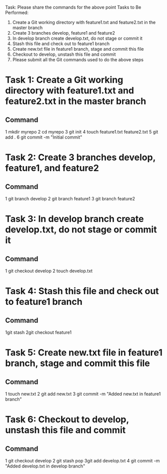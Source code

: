 Task: Please share the commands for the above point
 Tasks to Be Performed: 
1. Create a Git working directory with feature1.txt and feature2.txt in the master branch 
2. Create 3 branches develop, feature1 and feature2 
3. In develop branch create develop.txt, do not stage or commit it 
4. Stash this file and check out to feature1 branch 
5. Create new.txt file in feature1 branch, stage and commit this file 
6. Checkout to develop, unstash this file and commit 
7. Please submit all the Git commands used to do the above steps


# Task 1: Create a Git working directory with feature1.txt and feature2.txt in the master branch
## Command
1 mkdir myrepo
2 cd myrepo
3 git init
4 touch feature1.txt feature2.txt
5 git add .
6 git commit -m "Initial commit"

# Task 2: Create 3 branches develop, feature1, and feature2
## Command
1 git branch develop
2 git branch feature1
3 git branch feature2

# Task 3: In develop branch create develop.txt, do not stage or commit it
## Command
1 git checkout develop
2 touch develop.txt

# Task 4: Stash this file and check out to feature1 branch
## Command
1git stash
2git checkout feature1

# Task 5: Create new.txt file in feature1 branch, stage and commit this file
## Command
1 touch new.txt
2 git add new.txt
3 git commit -m "Added new.txt in feature1 branch"

# Task 6: Checkout to develop, unstash this file and commit
## Command 
1 git checkout develop
2 git stash pop
3git add develop.txt
4 git commit -m "Added develop.txt in develop branch"
